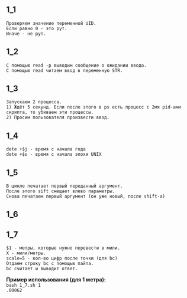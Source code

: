 ## 1_1
	Проверяем значение переменной UID.
	Если равно 0 - это рут.
	Иначе - не рут.

## 1_2
	С помощью read -p выводим сообщение о ожидании ввода.
	С помощью read читаем ввод в переменную STR.

## 1_3
	Запускаем 2 процесса.
	1) Ждёт 5 секунд. Если после этого в ps есть процесс с 2мя pid-ами скрипта, то убиваем эти процессы.
	2) Просим пользователя произвести ввод. 

## 1_4
	dete +$j - время с начала года
	dete +$s - время с начала эпохи UNIX

## 1_5
	В цикле печатает первый переданный аргумент.
	После этого sift смещает влево параметры.
	Снова печатаем первый аргумент (он уже новый, после shift-а)

## 1_6

## 1_7
	$1 - метры, которые нужно перевести в мили.
	X - мили/метры.
	scale=5 - кол-во цифр после точки (для bc)
	Отдаем строку bc с помощью пайпа.
	bc считает и выводит ответ.
__Пример использования (для 1 метра):__  
`bash 1_7.sh 1`  
`.00062`  